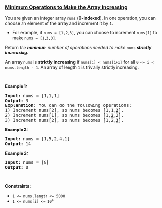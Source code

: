 ### [Minimum Operations to Make the Array Increasing](https://leetcode.com/problems/minimum-operations-to-make-the-array-increasing)

<p>You are given an integer array <code>nums</code> (<strong>0-indexed</strong>). In one operation, you can choose an element of the array and increment it by <code>1</code>.</p>

<ul>
	<li>For example, if <code>nums = [1,2,3]</code>, you can choose to increment <code>nums[1]</code> to make <code>nums = [1,<u><b>3</b></u>,3]</code>.</li>
</ul>

<p>Return <em>the <strong>minimum</strong> number of operations needed to make</em> <code>nums</code> <em><strong>strictly</strong> <strong>increasing</strong>.</em></p>

<p>An array <code>nums</code> is <strong>strictly increasing</strong> if <code>nums[i] &lt; nums[i+1]</code> for all <code>0 &lt;= i &lt; nums.length - 1</code>. An array of length <code>1</code> is trivially strictly increasing.</p>

<p>&nbsp;</p>
<p><strong class="example">Example 1:</strong></p>

<pre>
<strong>Input:</strong> nums = [1,1,1]
<strong>Output:</strong> 3
<strong>Explanation:</strong> You can do the following operations:
1) Increment nums[2], so nums becomes [1,1,<u><strong>2</strong></u>].
2) Increment nums[1], so nums becomes [1,<u><strong>2</strong></u>,2].
3) Increment nums[2], so nums becomes [1,2,<u><strong>3</strong></u>].
</pre>

<p><strong class="example">Example 2:</strong></p>

<pre>
<strong>Input:</strong> nums = [1,5,2,4,1]
<strong>Output:</strong> 14
</pre>

<p><strong class="example">Example 3:</strong></p>

<pre>
<strong>Input:</strong> nums = [8]
<strong>Output:</strong> 0
</pre>

<p>&nbsp;</p>
<p><strong>Constraints:</strong></p>

<ul>
	<li><code>1 &lt;= nums.length &lt;= 5000</code></li>
	<li><code>1 &lt;= nums[i] &lt;= 10<sup>4</sup></code></li>
</ul>